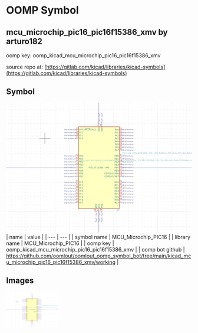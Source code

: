 # OOMP Symbol  
## mcu_microchip_pic16_pic16f15386_xmv  by arturo182  
  
oomp key: oomp_kicad_mcu_microchip_pic16_pic16f15386_xmv  
  
source repo at: [https://gitlab.com/kicad/libraries/kicad-symbols](https://gitlab.com/kicad/libraries/kicad-symbols)  
## Symbol  
  
[![working.png](working_600.png)](working.png)  
| name | value | 
| --- | --- | 
| symbol name | MCU_Microchip_PIC16 | 
| library name | MCU_Microchip_PIC16 | 
| oomp key | oomp_kicad_mcu_microchip_pic16_pic16f15386_xmv | 
| oomp bot github | https://github.com/oomlout/oomlout_oomp_symbol_bot/tree/main/kicad_mcu_microchip_pic16_pic16f15386_xmv/working | 
## Images  
  
[![working.png](working_140.png)](working.png)  
